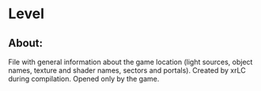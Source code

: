 # Level

## About:
File with general information about the game location (light sources, object names, texture and shader names, sectors and portals). Created by xrLC during compilation. Opened only by the game.